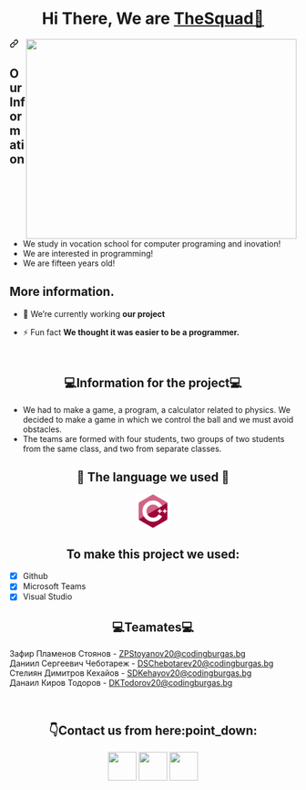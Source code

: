 
<h1 align="center">Hi There, We are <a href="https://github.com/SDKehayov20/TheSquad.git">TheSquad👋</a></h1>

<img align="right" height="350" width="475" alt="" src="https://cdn.dribbble.com/users/1059583/screenshots/4171367/coding-freak.gif">

<a id="user-content-talking-about-personal-stuffs" class="anchor" aria-hidden="true" href="#talking-about-personal-stuffs"><svg class="octicon octicon-link" viewBox="0 0 16 16" version="1.1" width="16" height="16" aria-hidden="true"><path fill-rule="evenodd" d="M7.775 3.275a.75.75 0 001.06 1.06l1.25-1.25a2 2 0 112.83 2.83l-2.5 2.5a2 2 0 01-2.83 0 .75.75 0 00-1.06 1.06 3.5 3.5 0 004.95 0l2.5-2.5a3.5 3.5 0 00-4.95-4.95l-1.25 1.25zm-4.69 9.64a2 2 0 010-2.83l2.5-2.5a2 2 0 012.83 0 .75.75 0 001.06-1.06 3.5 3.5 0 00-4.95 0l-2.5 2.5a3.5 3.5 0 004.95 4.95l1.25-1.25a.75.75 0 00-1.06-1.06l-1.25 1.25a2 2 0 01-2.83 0z"></path></svg></a>


<h2>Our Information</h2>

- We study in vocation school for computer programing and inovation!
- We are interested in programming!
- We are fifteen years old!

<h2>More information.</h2>

- 🔭 We’re currently working **our project**

- ⚡ Fun fact **We thought it was easier to be a programmer.**
<br>



<h2 align="center">💻Information for the project💻</a></h2>

 - We had to make a game, a program, a calculator related to physics. We decided to make a game in which we control the ball and we must avoid obstacles.
 - The teams are formed with four students, two groups of two students from the same class, and two from separate classes.
<h2 align="center">📙 The language we used 📙</a></h2>

<p align="center"> <a href="https://www.w3schools.com/cpp/" target="_blank"> <img src="https://raw.githubusercontent.com/devicons/devicon/master/icons/cplusplus/cplusplus-original.svg" alt="cplusplus" width="60" height="60"/> </a>


<h2 align="center">To make this project we used:</a></h2>

- [x] Github
- [x] Microsoft Teams
- [x] Visual Studio

<h2 align="center">💻Teamates💻</a></h2>

Зафир Пламенов Стоянов - ZPStoyanov20@codingburgas.bg
<br>
Даниил Сергеевич Чеботареж - DSChebotarev20@codingburgas.bg
<br>
Стелиян Димитров Кехайов - SDKehayov20@codingburgas.bg
<br>
Данаил Киров Тодоров - DKTodorov20@codingburgas.bg

<br>
<h2 align="center">👇Contact us from here:point_down:</h2>

<p align="center">
<a href="https://fb.com/" target="blank"><img align="center" src="https://raw.githubusercontent.com/rahuldkjain/github-profile-readme-generator/master/src/images/icons/Social/facebook.svg" alt="" height="50" width="50" /></a>
<a href="https://instagram.com/" target="blank"><img align="center" src="https://raw.githubusercontent.com/rahuldkjain/github-profile-readme-generator/master/src/images/icons/Social/instagram.svg" alt="" height="50" width="50" /></a>
<a href="https://discord.gg/"" target="blank"><img align="center" src="https://raw.githubusercontent.com/rahuldkjain/github-profile-readme-generator/master/src/images/icons/Social/discord.svg" alt="""" height="50" width="50" /></a>
</p>
